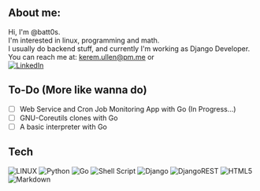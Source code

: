 ## About me:
Hi, I'm @batt0s. <br>
I'm interested in linux, programming and math. <br>
I usually do backend stuff, and currently I'm working as Django Developer. <br>
You can reach me at: kerem.ullen@pm.me or <br>
[![LinkedIn](https://img.shields.io/badge/LinkedIn-%230077B5.svg?logo=linkedin&logoColor=white)](https://linkedin.com/in/kerem-ullen) 

## To-Do (More like wanna do)
- [ ] Web Service and Cron Job Monitoring App with Go (In Progress...)
- [ ] GNU-Coreutils clones with Go
- [ ] A basic interpreter with Go

## Tech
![LINUX](https://img.shields.io/badge/Linux-FCC624?style=for-the-badge&logo=linux&logoColor=black)
![Python](https://img.shields.io/badge/python-3670A0?style=for-the-badge&logo=python&logoColor=ffdd54) 
![Go](https://img.shields.io/badge/go-%2300ADD8.svg?style=for-the-badge&logo=go&logoColor=white) 
![Shell Script](https://img.shields.io/badge/shell_script-%23121011.svg?style=for-the-badge&logo=gnu-bash&logoColor=white) 
![Django](https://img.shields.io/badge/django-%23092E20.svg?style=for-the-badge&logo=django&logoColor=white) 
![DjangoREST](https://img.shields.io/badge/DJANGO-REST-ff1709?style=for-the-badge&logo=django&logoColor=white&color=ff1709&labelColor=gray) 
![HTML5](https://img.shields.io/badge/html5-%23E34F26.svg?style=for-the-badge&logo=html5&logoColor=white) 
![Markdown](https://img.shields.io/badge/markdown-%23000000.svg?style=for-the-badge&logo=markdown&logoColor=white) 
